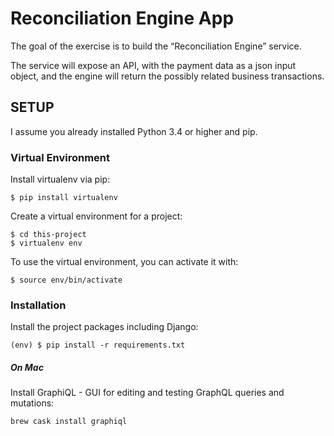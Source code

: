 # Reconciliation Engine App

The goal of the exercise is to build the “Reconciliation Engine” service.

The service will expose an API, with the payment data as a json input object, and the engine will return the possibly related business transactions.

## SETUP

I assume you already installed Python 3.4 or higher and pip.

### Virtual Environment

Install virtualenv via pip:

```
$ pip install virtualenv
```

Create a virtual environment for a project:

```
$ cd this-project
$ virtualenv env
```

To use the virtual environment, you can activate it with:

```
$ source env/bin/activate
```

### Installation

Install the project packages including Django:

```
(env) $ pip install -r requirements.txt
```

##### On Mac

Install GraphiQL - GUI for editing and testing GraphQL queries and mutations:

```
brew cask install graphiql
```

